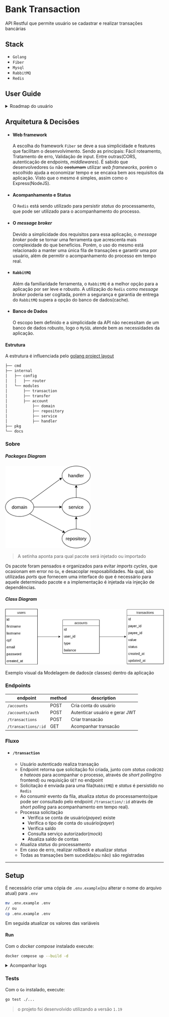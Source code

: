 # Bank Transaction
API Restful que permite usuário se cadastrar e realizar transações bancárias

## Stack

- `Golang`
- `Fiber`
- `Mysql`
- `RabbitMQ`
- `Redis`

## User Guide
<details>
    <summary>Roadmap do usuário</summary>

    - Usuário pode se cadastrar
    - Usuário pode efetuar login
    - Usuário logado pode efetuar transação
</details>

## Arquitetura & Decisões

- #### Web framework
    A escolha do framework `Fiber` se deve a sua simplicidade e features que facilitam o desenvolvimento.
    Sendo as principais: Fácil roteamento, Tratamento de erro, Validação de input. Entre outras(CORS, autenticação de endpoints, *middlewares*). É sabido que desenvolvedores `Go` não ~~costumam~~ utilizar *web frameworks*, porém o escolhido ajuda a economizar tempo e se encaixa bem aos requisitos da aplicação. Visto que o mesmo é simples, assim como o Express(NodeJS).

- #### Acompanhamento e Status
    O `Redis` está sendo utilizado para persistir *status* do processamento, que pode ser utilizado para o acompanhamento do processo.

- #### O *message broker*
    Devido a simplicidade dos requisitos para essa aplicação, o *message broker* pode se tornar uma ferramenta que acrescenta mais complexidade do que benefícios. Porém, o uso do mesmo está relacionado a manter uma única fila de transações e garantir uma por usuário, além de permitir o acompanhamento do processo em tempo real.

- #### `RabbitMQ`
    Além da familiaridade ferramenta, o `RabbitMQ` é a melhor opção para a aplicação por ser leve e robusto. A utilização do `Redis` como *message broker* poderia ser cogitada, porém a segurança e garantia de entrega do `RabbitMQ` supera a opção do banco de dados(cache).

- #### Banco de Dados
    O escopo bem definido e a simplicidade da API não necessitam de um banco de dados robusto, logo o `MySQL` atende bem as necessidades da aplicação.

#### Estrutura

A estrutura é influenciada pelo [golang project layout](https://github.com/golang-standards/project-layout)

```
├── cmd
├── internal
│   ├── config
│   │   ├── router
│   └── modules
│       ├── transaction
│       ├── transfer
│       ├── account
│           ├── domain
│           ├── repository
│           ├── service
│           ├── handler
├── pkg
└── docs
```

### Sobre

##### Packages Diagram
![packages diagram](.github/images/packages-diagram.png)
> A setinha aponta para qual pacote será injetado ou importado

Os pacote foram pensados e organizados para evitar *imports cycles*, que ocasionam em error no `Go`, e desacoplar resposabilidades. Na qual, são utilizadas *ports* que fornecem uma interface do que é necessário para aquele determinado pacote e a implementação é injetada via injeção de dependências.

##### Class Diagram
![class table diagram](.github/images/class-table-diagram.jpg)

Exemplo visual da Modelagem de dados(e classes) dentro da aplicação

### Endpoints

| endpoint | method | description |
| -------- | ------ | --------- | 
| `/accounts` | POST | Cria conta do usuário | 
| `/accounts/auth` | POST | Autenticar usuário e gerar JWT | 
| `/transactions` | POST | Criar transacão | 
| `/transactions/:id` | GET | Acompanhar transacão | 
    
### Fluxo

- #### `/transaction`
    - Usuário autenticado realiza transação
    - Endpoint retorna que solicitação foi criada, junto com *status code*`202` e *hateoas* para acompanhar o processo, através de *short polling*(no frontend) ou requisição `GET` no endpoint 
    - Solicitação é enviada para uma fila(`RabbitMQ`) e *status* é persistido no `Redis`
    - Ao consumir evento da fila, atualiza *status* do processamento(que pode ser consultado pelo endpoint `/transaction/:id` através de *short polling* para acompanhamento em tempo real).
    - Processa solicitação
        * Verifica se conta de usuário(*payee*) existe
        * Verifica o tipo de conta do usuário(*payer*)
        * Verifica saldo
        * Consulta serviço autorizador(*mock*)
        * Atualiza saldo de contas
    - Atualiza *status* do processamento
    - Em caso de erro, realizar *rollback* e atualizar *status*
    - Todas as transações bem sucedida(ou não) são registradas

---

## Setup
É necessário criar uma cópia de `.env.example`(ou alterar o nome do arquivo atual) para `.env`

``` bash
mv .env.example .env
// ou
cp .env.example .env
```

Em seguida atualizar os valores das variáveis

#### Run
Com o *docker compose* instalado execute:
``` sh
docker compose up --build -d
```
<details>
    <summary>Acompanhar logs</summary>

    
    ``` sh
    docker compose logs api -f
    ```

</details>

### Tests
Com o `Go` instalado, execute:
``` sh
go test ./...
```
> o projeto foi desenvolvido utilizando a versão `1.19`
